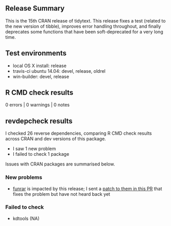 ## Release Summary

This is the 15th CRAN release of tidytext. This release fixes a test (related to the new version of tibble), improves error handling throughout, and finally deprecates some functions that have been soft-deprecated for a very long time. 

## Test environments

* local OS X install: release
* travis-ci ubuntu 14.04: devel, release, oldrel
* win-builder: devel, release

## R CMD check results

0 errors | 0 warnings | 0 notes

## revdepcheck results

I checked 26 reverse dependencies, comparing R CMD check results across CRAN and dev versions of this package.

* I saw 1 new problem
* I failed to check 1 package

Issues with CRAN packages are summarised below.

### New problems

* [funrar](https://cran.r-project.org/package=funrar) is impacted by this release; I sent a [patch to them in this PR](https://github.com/Rekyt/funrar/pull/42) that fixes the problem but have not heard back yet

### Failed to check

* kdtools (NA)
